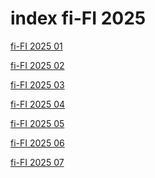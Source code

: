 # index fi-FI 2025

<a href="./01">fi-FI 2025 01</a>

<a href="./02">fi-FI 2025 02</a>

<a href="./03">fi-FI 2025 03</a>

<a href="./04">fi-FI 2025 04</a>

<a href="./05">fi-FI 2025 05</a>

<a href="./06">fi-FI 2025 06</a>

<a href="./07">fi-FI 2025 07</a>
